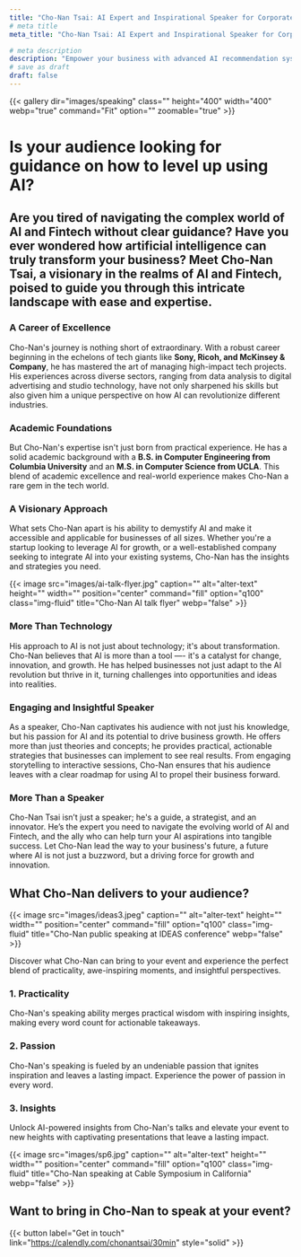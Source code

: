 ```yaml
---
title: "Cho-Nan Tsai: AI Expert and Inspirational Speaker for Corporate Events"
# meta title
meta_title: "Cho-Nan Tsai: AI Expert and Inspirational Speaker for Corporate Events"

# meta description
description: "Empower your business with advanced AI recommendation systems. Drive growth, improve customer experiences, and transform the way you engage."
# save as draft
draft: false
---
```

{{< gallery dir="images/speaking" class="" height="400" width="400" webp="true" command="Fit" option="" zoomable="true" >}}

# Is your audience looking for guidance on how to level up using AI?

## **Are you tired of navigating the complex world of AI and Fintech without clear guidance? Have you ever wondered how artificial intelligence can truly transform your business?** Meet Cho-Nan Tsai, a visionary in the realms of AI and Fintech, poised to guide you through this intricate landscape with ease and expertise.

### A Career of Excellence

Cho-Nan's journey is nothing short of extraordinary. With a robust career beginning in the echelons of tech giants like **Sony, Ricoh, and McKinsey & Company**, he has mastered the art of managing high-impact tech projects. His experiences across diverse sectors, ranging from data analysis to digital advertising and studio technology, have not only sharpened his skills but also given him a unique perspective on how AI can revolutionize different industries.

### Academic Foundations

But Cho-Nan's expertise isn't just born from practical experience. He has a solid academic background with a **B.S. in Computer Engineering from Columbia University** and an **M.S. in Computer Science from UCLA**. This blend of academic excellence and real-world experience makes Cho-Nan a rare gem in the tech world.

### A Visionary Approach

What sets Cho-Nan apart is his ability to demystify AI and make it accessible and applicable for businesses of all sizes. Whether you're a startup looking to leverage AI for growth, or a well-established company seeking to integrate AI into your existing systems, Cho-Nan has the insights and strategies you need.

{{< image src="images/ai-talk-flyer.jpg" caption="" alt="alter-text" height="" width="" position="center" command="fill" option="q100" class="img-fluid" title="Cho-Nan AI talk flyer"  webp="false" >}}

### More Than Technology

His approach to AI is not just about technology; it's about transformation. Cho-Nan believes that AI is more than a tool —- it's a catalyst for change, innovation, and growth. He has helped businesses not just adapt to the AI revolution but thrive in it, turning challenges into opportunities and ideas into realities.

### Engaging and Insightful Speaker

As a speaker, Cho-Nan captivates his audience with not just his knowledge, but his passion for AI and its potential to drive business growth. He offers more than just theories and concepts; he provides practical, actionable strategies that businesses can implement to see real results. From engaging storytelling to interactive sessions, Cho-Nan ensures that his audience leaves with a clear roadmap for using AI to propel their business forward.

### More Than a Speaker

Cho-Nan Tsai isn’t just a speaker; he's a guide, a strategist, and an innovator. He’s the expert you need to navigate the evolving world of AI and Fintech, and the ally who can help turn your AI aspirations into tangible success. Let Cho-Nan lead the way to your business's future, a future where AI is not just a buzzword, but a driving force for growth and innovation.

## What Cho-Nan delivers to your audience?

{{< image src="images/ideas3.jpeg" caption="" alt="alter-text" height="" width="" position="center" command="fill" option="q100" class="img-fluid" title="Cho-Nan public speaking at IDEAS conference"  webp="false" >}}

Discover what Cho-Nan can bring to your event and experience the perfect blend of practicality, awe-inspiring moments, and insightful perspectives.

### 1. Practicality

Cho-Nan's speaking ability merges practical wisdom with inspiring insights, making every word count for actionable takeaways. 

### 2. Passion

Cho-Nan's speaking is fueled by an undeniable passion that ignites inspiration and leaves a lasting impact. Experience the power of passion in every word.

### 3. Insights

Unlock AI-powered insights from Cho-Nan's talks and elevate your event to new heights with captivating presentations that leave a lasting impact.

{{< image src="images/sp6.jpg" caption="" alt="alter-text" height="" width="" position="center" command="fill" option="q100" class="img-fluid" title="Cho-Nan speaking at Cable Symposium in California"  webp="false" >}}

## Want to bring in Cho-Nan to speak at your event?

{{< button label="Get in touch" link="https://calendly.com/chonantsai/30min" style="solid" >}}

